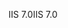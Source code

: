 <span data-ttu-id="fa734-101">IIS 7.0</span><span class="sxs-lookup"><span data-stu-id="fa734-101">IIS 7.0</span></span>